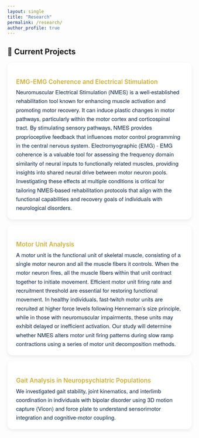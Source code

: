 ```yaml
---
layout: single
title: "Research"
permalink: /research/
author_profile: true
---
```


<style>
/* ========== Research Page Styling (Match Presentation Style) ========== */
.page__content {
  background-color: #f9fafc;
  color: #0b2545;
  font-family: "Helvetica Neue", "Roboto", sans-serif;
  font-weight: 400;
  font-size: 15px;
  line-height: 1.7;
  padding: 1.2rem 1.5rem;
  border-radius: 16px;
  box-shadow: 0 4px 12px rgba(11,37,69,0.12);
}

/* Section title — matches presentation */
.page__content h2 {
  color: #0b2545;
  border-bottom: 1.5px solid rgba(212,175,55,0.4); /* gold underline */
  margin-top: 2rem;
  text-align: left;
  font-weight: 600;
  padding-bottom: 0.25rem;
  font-size: 1.1rem;
}

/* Research cards */
.research-card {
  background-color: #ffffff;
  border-radius: 14px;
  box-shadow: 0 4px 10px rgba(11,37,69,0.08);
  padding: 1.2rem 1.5rem;
  margin-bottom: 1rem;
  transition: transform 0.2s ease, box-shadow 0.2s ease;
  display: block;
  text-align: left;
}

/* Hover effect (same as presentation) */
.research-card:hover {
  transform: translateY(-4px);
  box-shadow: 0 6px 14px rgba(11,37,69,0.15);
}

/* Card title */
.research-card h3 {
  color: #d4af37;
  font-weight: 600;
  font-size: 1.05rem;
  margin-bottom: 0.4rem;
}

/* Card paragraph */
.research-card p {
  color: #0b2545;
  font-size: 0.95rem;
  font-family: "Helvetica Neue", "Roboto", sans-serif;
  font-weight: 400;
  line-height: 1.6;
  margin: 0;
}

/* List spacing */
.page__content ul, .page__content ol {
  margin-left: 1rem;
  text-align: left;
}
</style>

## 🔬 Current Projects

<div class="research-card">
  <h3>EMG-EMG Coherence and Electrical Stimulation</h3>
  <p>Neuromuscular Electrical Stimulation (NMES) is a well-established rehabilitation tool known for enhancing muscle activation and promoting motor recovery. It can induce plastic changes in motor pathways, particularly within the motor cortex and corticospinal tract. By stimulating sensory pathways, NMES provides proprioceptive feedback that influences motor control programming in the central nervous system. Electromyographic (EMG) - EMG coherence is a valuable tool for assessing the frequency domain similarity of neural inputs to functionally related muscles, providing insights into shared neural drive between motor neuron pools. Investigating these effects at multiple conditions is critical for tailoring NMES-based rehabilitation protocols that align with the functional capabilities and recovery goals of individuals with neurological disorders.</p>
</div>

<div class="research-card">
  <h3>Motor Unit Analysis</h3>
  <p>A motor unit is the functional unit of skeletal muscle, consisting of a single motor neuron and all the muscle fibers it controls. When the motor neuron fires, all the muscle fibers within that unit contract together to initiate movement. Efficient motor unit firing rate and recruitment threshold are essential for restoring functional movement. In healthy individuals, fast-twitch motor units are recruited at higher force levels following Henneman’s size principle, while in those with neuromuscular impairments, these units may exhibit delayed or inefficient activation. Our study will determine whether NMES alters motor unit firing patterns during slow ramp contractions using a series of motor unit decomposition methods.</p>
</div>

<div class="research-card">
  <h3>Gait Analysis in Neuropsychiatric Populations</h3>
  <p>We investigated gait stability, joint kinematics, and interlimb coordination in individuals with bipolar disorder using 3D motion capture (Vicon) and force plate to understand sensorimotor integration and cognitive-motor coupling.</p>
</div>


